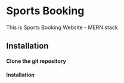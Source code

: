 # Sports Booking

This is Sports Booking Website - MERN stack

## Installation
#### Clone the git repository

#### Installation